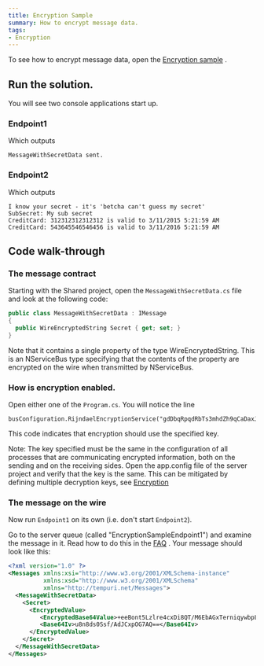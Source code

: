 ```yaml
---
title: Encryption Sample
summary: How to encrypt message data.
tags:
- Encryption
---
```


To see how to encrypt message data, open the [Encryption sample](https://github.com/Particular/NServiceBus.Msmq.Samples/tree/master/Encryption)
.

## Run the solution.

You will see two console applications start up.

### Endpoint1 

Which outputs

```
MessageWithSecretData sent. 
```

### Endpoint2 

Which outputs

```
I know your secret - it's 'betcha can't guess my secret'
SubSecret: My sub secret
CreditCard: 312312312312312 is valid to 3/11/2015 5:21:59 AM
CreditCard: 543645546546456 is valid to 3/11/2016 5:21:59 AM
```

## Code walk-through

### The message contract

Starting with the Shared project, open the `MessageWithSecretData.cs` file and look at the following code:

```C#
public class MessageWithSecretData : IMessage
{
  public WireEncryptedString Secret { get; set; }
}
```

Note that it contains a single property of the type WireEncryptedString. This is an NServiceBus type specifying that the contents of the property are encrypted on the wire when transmitted by NServiceBus.

### How is encryption enabled. 

Open either one of the `Program.cs`. You will notice the line 

    busConfiguration.RijndaelEncryptionService("gdDbqRpqdRbTs3mhdZh9qCaDaxJXl+e6");

This code indicates that encryption should use the specified key.

Note: The key specified must be the same in the configuration of all processes that are communicating encrypted information, both on the sending and on the receiving sides. Open the app.config file of the server project and verify that the key is the same. This can be mitigated by defining multiple decryption keys, see [Encryption](encryption.md) 

### The message on the wire

Now run `Endpoint1` on its own (i.e. don't start `Endpoint2`).

Go to the server queue (called "EncryptionSampleEndpoint1") and examine the message in it. Read how to do this in the
[FAQ](viewing-message-content-in-msmq.md) . Your message should look like this:

```XML
<?xml version="1.0" ?>
<Messages xmlns:xsi="http://www.w3.org/2001/XMLSchema-instance"
          xmlns:xsd="http://www.w3.org/2001/XMLSchema" 
          xmlns="http://tempuri.net/Messages">
  <MessageWithSecretData>
    <Secret>
      <EncryptedValue>
         <EncryptedBase64Value>+eeBont5Lzlre4cxDi8QT/M6EbAGxTerniqywbpLBVA=</EncryptedBase64Value>
         <Base64Iv>u8n8ds0Ssf/AdJCxpOG7AQ==</Base64Iv>
      </EncryptedValue>
    </Secret>
  </MessageWithSecretData>
</Messages>
```